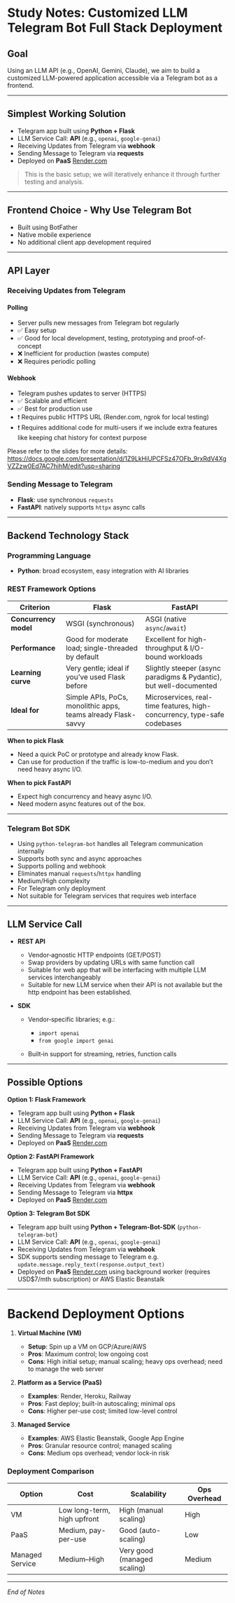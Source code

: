 # Study Notes: Customized LLM Telegram Bot Full Stack Deployment

## Goal

Using an LLM API (e.g., OpenAI, Gemini, Claude), we aim to build a customized LLM-powered application accessible via a Telegram bot as a frontend.

---

## Simplest Working Solution

* Telegram app built using **Python + Flask**
* LLM Service Call: **API** (e.g., `openai`, `google-genai`)
* Receiving Updates from Telegram via **webhook**
* Sending Message to Telegram via **requests**
* Deployed on **PaaS** [Render.com](https://render.com)

> This is the basic setup; we will iteratively enhance it through further testing and analysis.

---

## Frontend Choice - Why Use Telegram Bot

* Built using BotFather
* Native mobile experience
* No additional client app development required

---
## API Layer

### Receiving Updates from Telegram

#### Polling

* Server pulls new messages from Telegram bot regularly
* ✅ Easy setup
* ✅ Good for local development, testing, prototyping and proof-of-concept
* ❌ Inefficient for production (wastes compute)
* ❌ Requires periodic polling




#### Webhook

* Telegram pushes updates to server (HTTPS)
* ✅ Scalable and efficient
* ✅ Best for production use
* ❗ Requires public HTTPS URL (Render.com, ngrok for local testing)
* ❗ Requires additional code for multi-users if we include extra features like keeping chat history for context purpose

Please refer to the slides for more details:
https://docs.google.com/presentation/d/1Z9LkHiUPCFSz47OFb_9rxRdV4XgVZZzw0Ed7AC7hihM/edit?usp=sharing


### Sending Message to Telegram

* **Flask**: use synchronous `requests`
* **FastAPI**: natively supports `httpx` async calls

---

## Backend Technology Stack

### Programming Language

* **Python**: broad ecosystem, easy integration with AI libraries


### REST Framework Options

| **Criterion**            | **Flask**                                                     | **FastAPI**                                                                            |
| ------------------------ | ------------------------------------------------------------- | -------------------------------------------------------------------------------------- |
| **Concurrency model**    | WSGI (synchronous)                                            | ASGI (native `async`/`await`)                                                          |
| **Performance**          | Good for moderate load; single-threaded by default            | Excellent for high-throughput & I/O-bound workloads                                    |
| **Learning curve**       | Very gentle; ideal if you’ve used Flask before                | Slightly steeper (async paradigms & Pydantic), but well-documented                     |
| **Ideal for**            | Simple APIs, PoCs, monolithic apps, teams already Flask-savvy | Microservices, real-time features, high-concurrency, type-safe codebases               |

**When to pick Flask**
* Need a quick PoC or prototype and already know Flask.
* Can use for production if the traffic is low-to-medium and you don’t need heavy async I/O.

**When to pick FastAPI**
* Expect high concurrency and heavy async I/O.
* Need modern async features out of the box.


---

### Telegram Bot SDK

* Using `python-telegram-bot` handles all Telegram communication internally
* Supports both sync and async approaches
* Supports polling and webhook
* Eliminates manual `requests`/`httpx` handling
* Medium/High complexity
* For Telegram only deployment
* Not suitable for Telegram services that requires web interface



---
## LLM Service Call

* **REST API**

  * Vendor‑agnostic HTTP endpoints (GET/POST)
  * Swap providers by updating URLs with same function call
  * Suitable for web app that will be interfacing with multiple LLM services interchangeably
  * Suitable for new LLM service when their API is not available but the http endpoint has been established.

* **SDK**

  * Vendor‑specific libraries; e.g.:

    * `import openai`
    * `from google import genai`
  * Built‑in support for streaming, retries, function calls
---
## Possible Options

**Option 1: Flask Framework**
* Telegram app built using **Python + Flask**
* LLM Service Call: **API** (e.g., `openai`, `google-genai`)
* Receiving Updates from Telegram via **webhook**
* Sending Message to Telegram via **requests**
* Deployed on **PaaS** [Render.com](https://render.com)

**Option 2: FastAPI Framework**
* Telegram app built using **Python + FastAPI**
* LLM Service Call: **API** (e.g., `openai`, `google-genai`)
* Receiving Updates from Telegram via **webhook**
* Sending Message to Telegram via **httpx**
* Deployed on **PaaS** [Render.com](https://render.com)

**Option 3: Telegram Bot SDK**
* Telegram app built using **Python + Telegram-Bot-SDK** (`python-telegram-bot`)
* LLM Service Call: **API** (e.g., `openai`, `google-genai`)
* Receiving Updates from Telegram via **webhook**
* SDK supports sending message to Telegram e.g. `update.message.reply_text(response.output_text)`
* Deployed on **PaaS** [Render.com](https://render.com) using background worker (requires USD$7/mth subscription) or AWS Elastic Beanstalk

---

# Backend Deployment Options

1. **Virtual Machine (VM)**

   * **Setup**: Spin up a VM on GCP/Azure/AWS
   * **Pros**: Maximum control; low ongoing cost
   * **Cons**: High initial setup; manual scaling; heavy ops overhead; need to manage the web server

2. **Platform as a Service (PaaS)**

   * **Examples**: Render, Heroku, Railway
   * **Pros**: Fast deploy; built-in autoscaling; minimal ops
   * **Cons**: Higher per-use cost; limited low-level control

3. **Managed Service**

   * **Examples**: AWS Elastic Beanstalk, Google App Engine
   * **Pros**: Granular resource control; managed scaling
   * **Cons**: Medium ops overhead; vendor lock-in risk

### Deployment Comparison

| Option          | Cost                        | Scalability                 | Ops Overhead |
| --------------- | --------------------------- | --------------------------- | ------------ |
| VM              | Low long-term, high upfront | High (manual scaling)       | High         |
| PaaS            | Medium, pay-per-use         | Good (auto-scaling)         | Low          |
| Managed Service | Medium–High                 | Very good (managed scaling) | Medium       |

---

*End of Notes*
